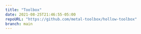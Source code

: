 ```yaml
---
title: "Toolbox"
date: 2021-08-25T21:46:55-05:00
repoURL: "https://github.com/metal-toolbox/hollow-toolbox"
branch: main
---
```

